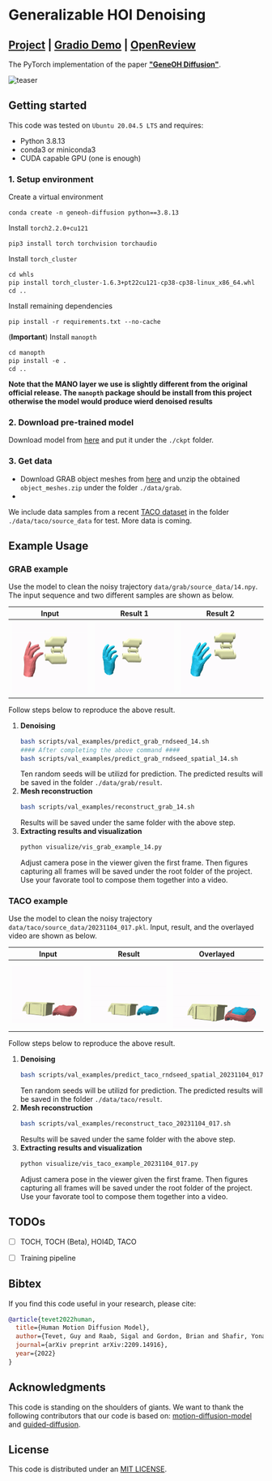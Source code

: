 # Generalizable HOI Denoising


## [Project](https://meowuu7.github.io/GeneOH-Diffusion/) | [Gradio Demo](https://huggingface.co/spaces/xymeow7/gene-hoi-denoising) | [OpenReview](https://openreview.net/forum?id=FvK2noilxT)

The PyTorch implementation of the paper [**"GeneOH Diffusion"**](https://arxiv.org/abs/2209.14916).

![teaser](./assets/demo.gif)


## Getting started

This code was tested on `Ubuntu 20.04.5 LTS` and requires:

* Python 3.8.13
* conda3 or miniconda3
* CUDA capable GPU (one is enough)

### 1. Setup environment

Create a virtual environment

```shell
conda create -n geneoh-diffusion python==3.8.13
```

Install `torch2.2.0+cu121`
```shell
pip3 install torch torchvision torchaudio
```

Install `torch_cluster`
```shell
cd whls
pip install torch_cluster-1.6.3+pt22cu121-cp38-cp38-linux_x86_64.whl
cd ..
```

Install remaining dependencies

```shell
pip install -r requirements.txt --no-cache
```

(**Important**) Install `manopth`

```shell
cd manopth
pip install -e .
cd ..
```

**Note that the MANO layer we use is slightly different from the original official release. The `manopth` package should be install from this project otherwise the model would produce wierd denoised results**

### 2. Download pre-trained model

Download model from [here](https://drive.google.com/file/d/1Uv030DkxRE8VgjlMnXhwmAk27L9dNM18/view?usp=drive_link) and put it under the `./ckpt` folder. 

### 3. Get data 

- Download GRAB object meshes from [here](https://drive.google.com/file/d/19uvDxyHR9-kFi6wsU-7XFI5HoJu7MaZE/view?usp=sharing) and unzip the obtained `object_meshes.zip` under the folder `./data/grab`.
- 

We include data samples from a recent [TACO dataset](https://taco2024.github.io/) in the folder `./data/taco/source_data` for test. More data is coming. 




## Example Usage

### GRAB example

Use the model to clean the noisy trajectory `data/grab/source_data/14.npy`. The input sequence and two different samples are shown as below. 


|        Input        |       Result 1         |         Result 2         |
| :----------------------: | :---------------------: | :-----------------------: |
| ![](assets/grab-14-input.gif) | ![](assets/grab-14-res.gif) | ![](assets/grab-14-res-2.gif) |


Follow steps below to reproduce the above result. 

1. **Denoising**
   ```bash
   bash scripts/val_examples/predict_grab_rndseed_14.sh
   #### After completing the above command ####
   bash scripts/val_examples/predict_grab_rndseed_spatial_14.sh
   ```
   Ten random seeds will be utilizd for prediction. The predicted results will be saved in the folder `./data/grab/result`. 
2. **Mesh reconstruction**
   ```bash
   bash scripts/val_examples/reconstruct_grab_14.sh
   ```
   Results will be saved under the same folder with the above step. 
3. **Extracting results and visualization** 
   ```bash
   python visualize/vis_grab_example_14.py
   ```
   Adjust camera pose in the viewer given the first frame. Then figures capturing all frames will be saved under the root folder of the project. Use your favorate tool to compose them together into a video. 
   





### TACO example

Use the model to clean the noisy trajectory `data/taco/source_data/20231104_017.pkl`. Input, result, and the overlayed video are shown as below.


|        Input        |       Result         |         Overlayed         |
| :----------------------: | :---------------------: | :-----------------------: |
| ![](assets/taco-20231104_017-src.gif) | ![](assets/taco-20231104_017-res.gif) | ![](assets/taco-20231104_017-overlayed.gif) |


Follow steps below to reproduce the above result. 

1. **Denoising**
   ```bash
   bash scripts/val_examples/predict_taco_rndseed_spatial_20231104_017.sh
   ```
   Ten random seeds will be utilizd for prediction. The predicted results will be saved in the folder `./data/taco/result`. 
2. **Mesh reconstruction**
   ```bash
   bash scripts/val_examples/reconstruct_taco_20231104_017.sh
   ```
   Results will be saved under the same folder with the above step. 
3. **Extracting results and visualization** 
   ```bash
   python visualize/vis_taco_example_20231104_017.py
   ```
   Adjust camera pose in the viewer given the first frame. Then figures capturing all frames will be saved under the root folder of the project. Use your favorate tool to compose them together into a video. 
   




## TODOs

- [ ] TOCH, TOCH (Beta), HOI4D, TACO
- [ ] Training pipeline


## Bibtex
If you find this code useful in your research, please cite:

```bibtex
@article{tevet2022human,
  title={Human Motion Diffusion Model},
  author={Tevet, Guy and Raab, Sigal and Gordon, Brian and Shafir, Yonatan and Bermano, Amit H and Cohen-Or, Daniel},
  journal={arXiv preprint arXiv:2209.14916},
  year={2022}
}
```


## Acknowledgments

This code is standing on the shoulders of giants. We want to thank the following contributors
that our code is based on: [motion-diffusion-model](https://github.com/GuyTevet/motion-diffusion-model) and [guided-diffusion](https://github.com/openai/guided-diffusion).

## License
This code is distributed under an [MIT LICENSE](LICENSE).

